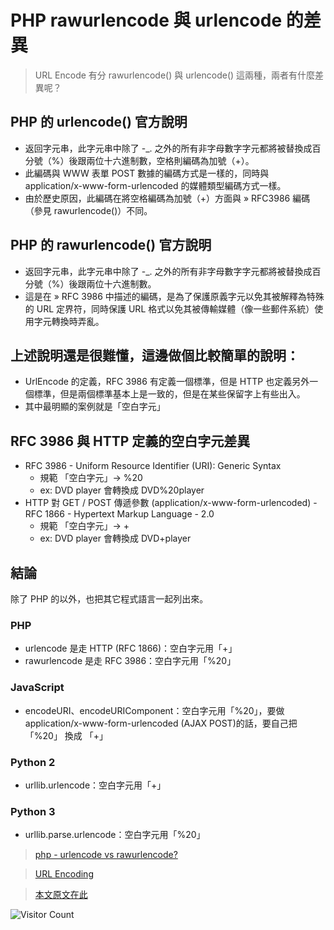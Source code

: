 # PHP rawurlencode 與 urlencode 的差異
> URL Encode 有分 rawurlencode() 與 urlencode() 這兩種，兩者有什麼差異呢？


## PHP 的 urlencode() 官方說明

- 返回字元串，此字元串中除了 -_. 之外的所有非字母數字字元都將被替換成百分號（%）後跟兩位十六進制數，空格則編碼為加號（+）。
- 此編碼與 WWW 表單 POST 數據的編碼方式是一樣的，同時與 application/x-www-form-urlencoded 的媒體類型編碼方式一樣。
- 由於歷史原因，此編碼在將空格編碼為加號（+）方面與 » RFC3986 編碼（參見 rawurlencode()）不同。

## PHP 的 rawurlencode() 官方說明

- 返回字元串，此字元串中除了 -_. 之外的所有非字母數字字元都將被替換成百分號（%）後跟兩位十六進制數。
- 這是在 » RFC 3986 中描述的編碼，是為了保護原義字元以免其被解釋為特殊的 URL 定界符，同時保護 URL 格式以免其被傳輸媒體（像一些郵件系統）使用字元轉換時弄亂。

## 上述說明還是很難懂，這邊做個比較簡單的說明：

- UrlEncode 的定義，RFC 3986 有定義一個標準，但是 HTTP 也定義另外一個標準，但是兩個標準基本上是一致的，但是在某些保留字上有些出入。
- 其中最明顯的案例就是「空白字元」

## RFC 3986 與 HTTP 定義的空白字元差異

- RFC 3986 - Uniform Resource Identifier (URI): Generic Syntax
  -  規範 「空白字元」→ %20
  - ex: DVD player 會轉換成 DVD%20player
- HTTP 對 GET / POST 傳遞參數 (application/x-www-form-urlencoded) - RFC 1866 - Hypertext Markup Language - 2.0
  - 規範 「空白字元」→ +
  - ex: DVD player 會轉換成 DVD+player

## 結論
除了 PHP 的以外，也把其它程式語言一起列出來。

### PHP

- urlencode 是走 HTTP (RFC 1866)：空白字元用「+」
- rawurlencode 是走 RFC 3986：空白字元用「%20」

### JavaScript

- encodeURI、encodeURIComponent：空白字元用「%20」，要做 application/x-www-form-urlencoded (AJAX POST)的話，要自己把 「%20」 換成 「+」

### Python 2

- urllib.urlencode：空白字元用「+」

### Python 3

- urllib.parse.urlencode：空白字元用「%20」

> [php - urlencode vs rawurlencode?](http://stackoverflow.com/questions/996139/urlencode-vs-rawurlencode)

> [URL Encoding](http://www.blooberry.com/indexdot/html/topics/urlencoding.htm)

> [本文原文在此](https://blog.longwin.com.tw/2015/11/php-rawurlencode-urlencode-diff-2015/)

![Visitor Count](https://profile-counter.glitch.me/brotherbigbao/count.svg)